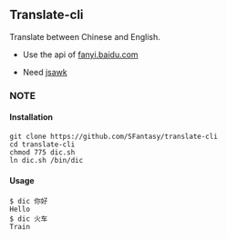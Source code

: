 Translate-cli
---

Translate between Chinese and English.

- Use the api of [fanyi.baidu.com](fanyi.baidu.com)

- Need [jsawk](https://github.com/micha/jsawk)

### NOTE

#### Installation

    git clone https://github.com/SFantasy/translate-cli
	cd translate-cli
	chmod 775 dic.sh
	ln dic.sh /bin/dic
	
#### Usage

    $ dic 你好
	Hello
	$ dic 火车
	Train
